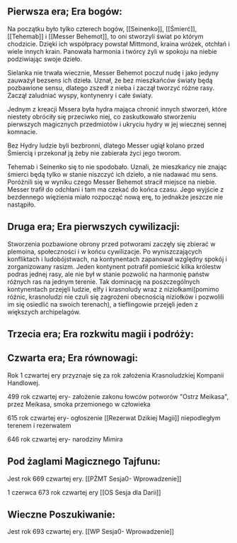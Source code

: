 ## Pierwsza era; Era bogów:

Na początku było tylko czterech bogów, [[Seinenko]], [[Śmierć]], [[Tehemab]] i [[Messer Behemot]], to oni stworzyli świat po którym chodzicie. Dzięki ich współpracy powstał Mittmond, kraina wróżek, otchłań i wiele innych krain. Panowała harmonia i twórcy żyli w spokoju na niebie podziwiając swoje dzieło.

Sielanka nie trwała wiecznie, Messer Behemot poczuł nudę i jako jedyny zauważył bezsens ich dzieła. Uznał, że bez mieszkańców światy będą pozbawione sensu, dlatego zszedł z nieba i zaczął tworzyć różne rasy. Zaczął zaludniać wyspy, kontynenry i całe światy.

Jednym z kreacji Mssera była hydra mająca chronić innych stworzeń, które niestety obróciły się przeciwko niej, co zaskutkowało stworzeniu pierwszych magicznych przedmiotów i ukryciu hydry w jej wiecznej sennej komnacie.

Bez Hydry ludzie byli bezbronni, dlatego Messer ugiął kolano przed Śmiercią i przekonał ją żeby nie zabierała życi jego tworom.

Tehemab i Seinenko się to nie spodobało. Uznali, że mieszkańcy nie znając śmierci będą tylko w stanie niszczyć ich dzieło, a nie nadawać mu sens. Poróżnili się w wyniku czego Messer Behemot stracił miejsce na niebie. Messer trafił do odchłani i tam ma czekać do końca czasu. Jego wyjście z bezdennego więzienia miało rozpocząć nową erę, to jednakże jeszcze nie nastąpiło.


## Druga era; Era pierwszych cywilizacji:

Stworzenia pozbawione obrony przed potworami zaczęły się zbierać w plemoina, społeczności i w końcu cywilizacje. Po wyniszczających konfliktach i ludobójstwach, na kontynentach zapanował względny spokój i zorganizowany rasizm. Jeden kontynent potrafił pomieścić kilka królestw podras jednej rasy, ale nie był w stanie pozwolić na harmonię państw różnych ras na jednym terenie. Tak dominację na poszczególnych kontynentach przejęli ludzie, elfy i krasnoludy wraz z niziołkami(pomimo różnic, krasnoludzi nie czuli się zagrożeni obecnością niziołków i pozwolili im się osiedlić na swoich terenach), a tieflingowie przejęli jeden z większych archipelagów.




## Trzecia era; Era rozkwitu magii i podróży:


## Czwarta era; Era równowagi:
Rok 1 czwartej ery przyznaje się za rok założenia Krasnoludzkiej Kompanii Handlowej.

499 rok czwartej ery- założenie zakonu łowców potworów "Ostrz Meikasa", przez Meikasa, smoka przemionego w człowieka

615 rok czwartej ery- ogłoszenie [[Rezerwat Dzikiej Magii]] niepodległym terenem i rezerwatem

646 rok czwartej ery- narodziny Mimira

## Pod żaglami Magicznego Tajfunu:
Jest rok 669 czwartej ery.
[[PŻMT Sesja0- Wprowadzenie]]

1 czerwca 673 rok czwartej ery
[[OS Sesja dla Darii]]

## Wieczne Poszukiwanie:
Jest rok 693 czwartej ery.
[[WP Sesja0- Wprowadzenie]]
